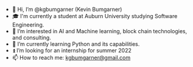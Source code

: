 - 👋 Hi, I’m @kgbumgarner (Kevin Bumgarner)
- 🎓 I'm currently a student at Auburn University studying Software Engineering.
- 👀 I’m interested in AI and Machine learning, block chain technologies, and consulting.
- 🌱 I’m currently learning Python and its capabilities.
- ⏫ I’m looking for an internship for summer 2022
- 📫 How to reach me: kgbumgarner@gmail.com

<!---
kgbumgarner/kgbumgarner is a ✨ special ✨ repository because its `README.md` (this file) appears on your GitHub profile.
You can click the Preview link to take a look at your changes.
--->
